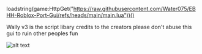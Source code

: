 loadstring(game:HttpGet("https://raw.githubusercontent.com/Water075/EBHH-Roblox-Port-Gui/refs/heads/main/main.lua"))()

Wally v3 is the script libary credits to the creators
please don't abuse this gui to ruin other peoples fun


![alt text](https://i.ibb.co/cSvzL9BN/EBHH1-0-0-FUCKERS.png)
